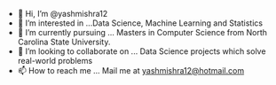 - 👋 Hi, I’m @yashmishra12
- 👀 I’m interested in ...Data Science, Machine Learning and Statistics 
- 🌱 I’m currently pursuing ... Masters in Computer Science from North Carolina State University. 
- 💞️ I’m looking to collaborate on ... Data Science projects which solve real-world problems
- 📫 How to reach me ... Mail me at yashmishra12@hotmail.com

<!---
yashmishra12/yashmishra12 is a ✨ special ✨ repository because its `README.md` (this file) appears on your GitHub profile.
You can click the Preview link to take a look at your changes.
--->
